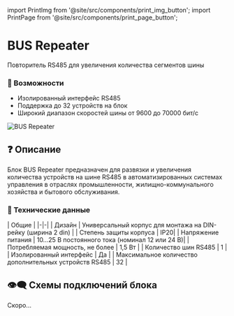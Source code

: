 import PrintImg from '@site/src/components/print_img_button';
import PrintPage from '@site/src/components/print_page_button';

# BUS Repeater

Повторитель RS485 для увеличения количества сегментов шины 

<PrintPage> </PrintPage>

### 💎 Возможности
- Изолированный интерфейс RS485
- Поддержка до 32 устройств на блок
- Широкий диапазон скоростей шины от 9600 до 70000 бит/с

![BUS Repeater](/img/blocks_photo/BUS_L.jpg)

## ❓ Описание
Блок BUS Repeater предназначен для развязки и увеличения количества устройств на шине RS485 в автоматизированных системах управления в отраслях промышленности, жилищно-коммунального хозяйства и бытового обслуживания.

### 🔧 Технические данные
| Общие |
|-|-|
| Дизайн | Универсальный корпус для монтажа на DIN-рейку (ширина 2 din) |
| Степень защиты корпуса | IP20|
| Напряжение питания | 10…25 В постоянного тока (номинал 12 или 24 В)|
| Потребляемая мощность, не более | 1,5 Вт |
| Количество шин RS485 | 1 |
| Изолированный интерфейс | Да |
| Максимальное количество дополнительных устройств RS485 | 32 |

## 👁‍🗨 Схемы подключений блока

Скоро...

<PrintPage> </PrintPage>